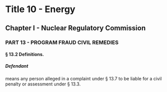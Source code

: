 
# Title 10 - Energy
## Chapter I - Nuclear Regulatory Commission
### PART 13 - PROGRAM FRAUD CIVIL REMEDIES
#### § 13.2 Definitions.
##### Defendant

means any person alleged in a complaint under § 13.7 to be liable for a civil penalty or assessment under § 13.3.
